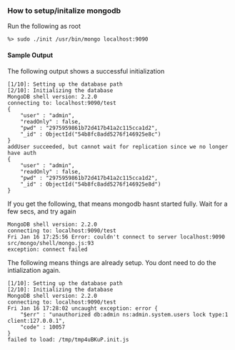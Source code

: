 ### How to setup/initalize mongodb

Run the following as root
```
%> sudo ./init /usr/bin/mongo localhost:9090
```


#### Sample Output

The following output shows a successful initialization
```
[1/10]: Setting up the database path
[2/10]: Initializing the database
MongoDB shell version: 2.2.0
connecting to: localhost:9090/test
{
    "user" : "admin",
    "readOnly" : false,
    "pwd" : "2975959861b72d417b41a2c115cca1d2",
    "_id" : ObjectId("54b8fc8add5276f146925e8c")
}
addUser succeeded, but cannot wait for replication since we no longer have auth
{
    "user" : "admin",
    "readOnly" : false,
    "pwd" : "2975959861b72d417b41a2c115cca1d2",
    "_id" : ObjectId("54b8fc8add5276f146925e8d")
}
```

If you get the following, that means mongodb hasnt started fully. Wait for a few secs, and try again
```
MongoDB shell version: 2.2.0
connecting to: localhost:9090/test
Fri Jan 16 17:25:56 Error: couldn't connect to server localhost:9090 src/mongo/shell/mongo.js:93
exception: connect failed
```

The following means things are already setup. You dont need to do the intialization again.
```
[1/10]: Setting up the database path
[2/10]: Initializing the database
MongoDB shell version: 2.2.0
connecting to: localhost:9090/test
Fri Jan 16 17:28:02 uncaught exception: error {
    "$err" : "unauthorized db:admin ns:admin.system.users lock type:1 client:127.0.0.1",
    "code" : 10057
}
failed to load: /tmp/tmp4uBKuP.init.js
```
